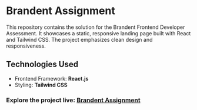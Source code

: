 # Brandent Assignment
This repository contains the solution for the Brandent Frontend Developer Assessment. It showcases a static, responsive landing page built with React and Tailwind CSS. The project emphasizes clean design and responsiveness.

## Technologies Used
- Frontend Framework: **React.js**
- Styling: **Tailwind CSS**

### Explore the project live: [Brandent Assignment](https://brandent-assessment.vercel.app/)
